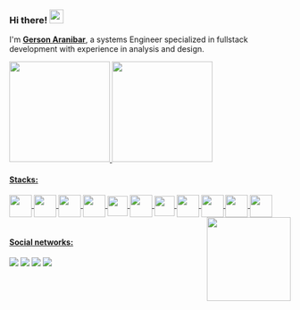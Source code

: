 <h3> Hi there! <a><img src="https://media.giphy.com/media/hvRJCLFzcasrR4ia7z/giphy.gif" width="25px"></a> </h3>

I'm [**Gerson Aranibar**](https://aranibar28.github.io/), a systems Engineer specialized in fullstack development with experience in analysis and design.

<div>
  <a href="https://github.com/aranibar28">
  <img height="180em" src="https://github-readme-stats.vercel.app/api?username=aranibar28&show_icons=true&theme=swift&include_all_commits=true&count_private=true"/>
  <img height="180em" src="https://github-readme-stats.vercel.app/api/top-langs/?username=aranibar28&layout=compact&langs_count=6&theme=swift&hide=php,java,less"/>
</div>
    
<div style="display: inline_block">
  <h4>Stacks:</h4>
  <img align="center" width="40" src="https://cdn.jsdelivr.net/gh/devicons/devicon/icons/javascript/javascript-plain.svg" />
  <img align="center" width="40" src="https://cdn.jsdelivr.net/gh/devicons/devicon/icons/typescript/typescript-original.svg" />
  <img align="center" width="40" src="https://cdn.jsdelivr.net/gh/devicons/devicon/icons/react/react-original.svg" />
  <img align="center" width="40" src="https://cdn.jsdelivr.net/gh/devicons/devicon@latest/icons/angular/angular-original.svg" />
  <img align="center" width="36" src="https://cdn.jsdelivr.net/gh/devicons/devicon@latest/icons/rxjs/rxjs-original.svg" />
  <img align="center" width="40" src="https://cdn.jsdelivr.net/gh/devicons/devicon@latest/icons/nodejs/nodejs-original-wordmark.svg" />
  <img align="center" width="36" src="https://cdn.jsdelivr.net/gh/devicons/devicon@latest/icons/nestjs/nestjs-original.svg" />
  <img align="center" width="40" src="https://cdn.jsdelivr.net/gh/devicons/devicon/icons/python/python-original.svg" />
  <img align="center" width="40" src="https://cdn.jsdelivr.net/gh/devicons/devicon@latest/icons/csharp/csharp-original.svg" />
  <img align="center" width="40" src="https://cdn.jsdelivr.net/gh/devicons/devicon@latest/icons/dotnetcore/dotnetcore-original.svg" />
  <img align="center" width="40" src="https://cdn.jsdelivr.net/gh/devicons/devicon@latest/icons/amazonwebservices/amazonwebservices-original-wordmark.svg" />
  <img align='right' width='150' height='150' src='https://user-images.githubusercontent.com/5713670/87202985-820dcb80-c2b6-11ea-9f56-7ec461c497c3.gif'>
</div>
<br>
<div>
 <h4>Social networks:</h4>
 <a href="https://wa.me/51940994003"><img src="https://img.shields.io/badge/Whatsapp-25D366?style=for-the-badge&logo=whatsapp&logoColor=white"></a>
 <a href="mailto:aranibargerson28@gmail.com"><img src="https://img.shields.io/badge/-Gmail-ea4335?style=for-the-badge&logo=gmail&logoColor=white"></a>
 <a href="https://www.linkedin.com/in/gerson-aranibar"><img src="https://img.shields.io/badge/-LinkedIn-%230077B5?style=for-the-badge&logo=linkedin&logoColor=white"></a> 
 <a href="https://discord.com/users/@Painst#0214"><img src="https://img.shields.io/badge/Discord-7289DA?style=for-the-badge&logo=discord&logoColor=white"></a> 
</div>
